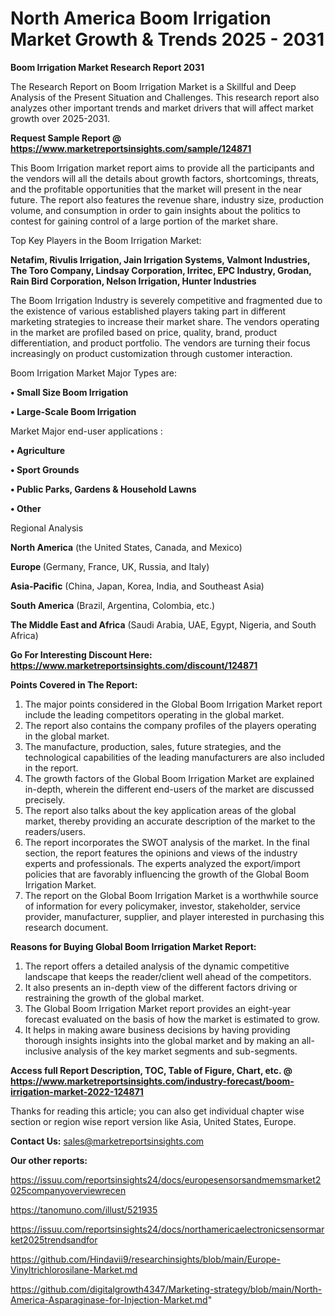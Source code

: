 # North America Boom Irrigation Market Growth & Trends 2025 - 2031

<strong>Boom Irrigation Market Research Report 2031</strong>

The Research Report on Boom Irrigation Market is a Skillful and Deep Analysis of the Present Situation and Challenges. This research report also analyzes other important trends and market drivers that will affect market growth over 2025-2031.

<strong>Request Sample Report @ <a href=https://www.marketreportsinsights.com/sample/124871>https://www.marketreportsinsights.com/sample/124871</a></strong>

This Boom Irrigation market report aims to provide all the participants and the vendors will all the details about growth factors, shortcomings, threats, and the profitable opportunities that the market will present in the near future. The report also features the revenue share, industry size, production volume, and consumption in order to gain insights about the politics to contest for gaining control of a large portion of the market share.

Top Key Players in the Boom Irrigation Market:

<strong>Netafim, Rivulis Irrigation, Jain Irrigation Systems, Valmont Industries, The Toro Company, Lindsay Corporation, Irritec, EPC Industry, Grodan, Rain Bird Corporation, Nelson Irrigation, Hunter Industries</strong>

The Boom Irrigation Industry is severely competitive and fragmented due to the existence of various established players taking part in different marketing strategies to increase their market share. The vendors operating in the market are profiled based on price, quality, brand, product differentiation, and product portfolio. The vendors are turning their focus increasingly on product customization through customer interaction.

Boom Irrigation Market Major Types are:

<strong>• Small Size Boom Irrigation

• Large-Scale Boom Irrigation</strong>

Market Major end-user applications :

<strong>• Agriculture

• Sport Grounds

• Public Parks, Gardens & Household Lawns

• Other</strong>

Regional Analysis

</u><strong><b>North America</b></strong> (the United States, Canada, and Mexico)

<strong><b>Europe </b></strong>(Germany, France, UK, Russia, and Italy)

<strong><b>Asia-Pacific</b></strong> (China, Japan, Korea, India, and Southeast Asia)

<strong><b>South America</b></strong> (Brazil, Argentina, Colombia, etc.)

<strong><b>The Middle East and Africa</b></strong> (Saudi Arabia, UAE, Egypt, Nigeria, and South Africa)

<strong>Go For Interesting Discount Here: <a href=https://www.marketreportsinsights.com/discount/124871>https://www.marketreportsinsights.com/discount/124871</a></strong>

<strong>Points Covered in The Report:</strong>
<ol>
  <li>The major points considered in the Global Boom Irrigation Market report include the leading competitors operating in the global market.</li>
  <li>The report also contains the company profiles of the players operating in the global market.</li>
  <li>The manufacture, production, sales, future strategies, and the technological capabilities of the leading manufacturers are also included in the report.</li>
  <li>The growth factors of the Global Boom Irrigation Market are explained in-depth, wherein the different end-users of the market are discussed precisely.</li>
  <li>The report also talks about the key application areas of the global market, thereby providing an accurate description of the market to the readers/users.</li>
  <li>The report incorporates the SWOT analysis of the market. In the final section, the report features the opinions and views of the industry experts and professionals. The experts analyzed the export/import policies that are favorably influencing the growth of the Global Boom Irrigation Market.</li>
  <li>The report on the Global Boom Irrigation Market is a worthwhile source of information for every policymaker, investor, stakeholder, service provider, manufacturer, supplier, and player interested in purchasing this research document.</li>
</ol>
<strong>Reasons for Buying Global Boom Irrigation Market Report:</strong>

<ol>
  <li>The report offers a detailed analysis of the dynamic competitive landscape that keeps the reader/client well ahead of the competitors.</li>
  <li>It also presents an in-depth view of the different factors driving or restraining the growth of the global market.</li>
  <li>The Global Boom Irrigation Market report provides an eight-year forecast evaluated on the basis of how the market is estimated to grow.</li>
  <li>It helps in making aware business decisions by having providing thorough insights insights into the global market and by making an all-inclusive analysis of the key market segments and sub-segments.</li>
</ol>
<strong>Access full Report Description, TOC, Table of Figure, Chart, etc. @ <a href=https://www.marketreportsinsights.com/industry-forecast/boom-irrigation-market-2022-124871>https://www.marketreportsinsights.com/industry-forecast/boom-irrigation-market-2022-124871</a></strong>


Thanks for reading this article; you can also get individual chapter wise section or region wise report version like Asia, United States, Europe.

<strong>Contact Us:</strong>
sales@marketreportsinsights.com

<strong>Our other reports:</strong>

<a href=https://issuu.com/reportsinsights24/docs/europesensorsandmemsmarket2025companyoverviewrecen>https://issuu.com/reportsinsights24/docs/europesensorsandmemsmarket2025companyoverviewrecen</a>

<a href=https://tanomuno.com/illust/521935>https://tanomuno.com/illust/521935</a>

<a href=https://issuu.com/reportsinsights24/docs/northamericaelectronicsensormarket2025trendsandfor>https://issuu.com/reportsinsights24/docs/northamericaelectronicsensormarket2025trendsandfor</a>

<a href=https://github.com/Hindavii9/researchinsights/blob/main/Europe-Vinyltrichlorosilane-Market.md>https://github.com/Hindavii9/researchinsights/blob/main/Europe-Vinyltrichlorosilane-Market.md</a>

<a href=https://github.com/digitalgrowth4347/Marketing-strategy/blob/main/North-America-Asparaginase-for-Injection-Market.md>https://github.com/digitalgrowth4347/Marketing-strategy/blob/main/North-America-Asparaginase-for-Injection-Market.md</a>"
